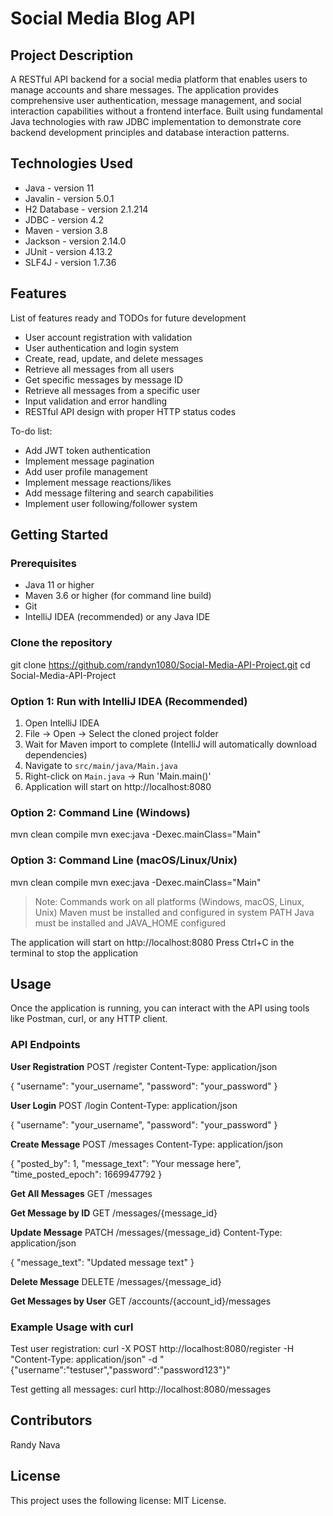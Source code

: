 # Social Media Blog API

## Project Description

A RESTful API backend for a social media platform that enables users to manage accounts and share messages. The application provides comprehensive user authentication, message management, and social interaction capabilities without a frontend interface. Built using fundamental Java technologies with raw JDBC implementation to demonstrate core backend development principles and database interaction patterns.

## Technologies Used

* Java - version 11
* Javalin - version 5.0.1
* H2 Database - version 2.1.214
* JDBC - version 4.2
* Maven - version 3.8
* Jackson - version 2.14.0
* JUnit - version 4.13.2
* SLF4J - version 1.7.36

## Features

List of features ready and TODOs for future development
* User account registration with validation
* User authentication and login system
* Create, read, update, and delete messages
* Retrieve all messages from all users
* Get specific messages by message ID
* Retrieve all messages from a specific user
* Input validation and error handling
* RESTful API design with proper HTTP status codes

To-do list:
* Add JWT token authentication
* Implement message pagination
* Add user profile management
* Implement message reactions/likes
* Add message filtering and search capabilities
* Implement user following/follower system

## Getting Started

### Prerequisites
* Java 11 or higher
* Maven 3.6 or higher (for command line build)
* Git
* IntelliJ IDEA (recommended) or any Java IDE

### Clone the repository
git clone https://github.com/randyn1080/Social-Media-API-Project.git
cd Social-Media-API-Project

### Option 1: Run with IntelliJ IDEA (Recommended)
1. Open IntelliJ IDEA
2. File → Open → Select the cloned project folder
3. Wait for Maven import to complete (IntelliJ will automatically download dependencies)
4. Navigate to `src/main/java/Main.java`
5. Right-click on `Main.java` → Run 'Main.main()'
6. Application will start on http://localhost:8080

### Option 2: Command Line (Windows)
mvn clean compile
mvn exec:java -Dexec.mainClass="Main"

### Option 3: Command Line (macOS/Linux/Unix)
mvn clean compile
mvn exec:java -Dexec.mainClass="Main"

> Note: Commands work on all platforms (Windows, macOS, Linux, Unix)
> Maven must be installed and configured in system PATH
> Java must be installed and JAVA_HOME configured

The application will start on http://localhost:8080
Press Ctrl+C in the terminal to stop the application

## Usage

Once the application is running, you can interact with the API using tools like Postman, curl, or any HTTP client.

### API Endpoints

**User Registration**
POST /register
Content-Type: application/json

{
"username": "your_username",
"password": "your_password"
}

**User Login**
POST /login
Content-Type: application/json

{
"username": "your_username",
"password": "your_password"
}

**Create Message**
POST /messages
Content-Type: application/json

{
"posted_by": 1,
"message_text": "Your message here",
"time_posted_epoch": 1669947792
}

**Get All Messages**
GET /messages

**Get Message by ID**
GET /messages/{message_id}

**Update Message**
PATCH /messages/{message_id}
Content-Type: application/json

{
"message_text": "Updated message text"
}

**Delete Message**
DELETE /messages/{message_id}

**Get Messages by User**
GET /accounts/{account_id}/messages

### Example Usage with curl

Test user registration:
curl -X POST http://localhost:8080/register -H "Content-Type: application/json" -d "{\"username\":\"testuser\",\"password\":\"password123\"}"

Test getting all messages:
curl http://localhost:8080/messages

## Contributors

Randy Nava

## License

This project uses the following license: MIT License.